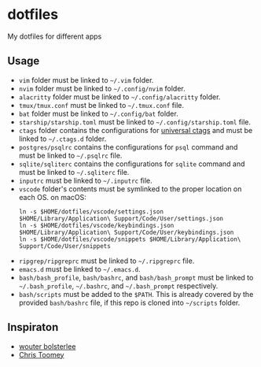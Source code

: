 # dotfiles
My dotfiles for different apps

## Usage
- `vim` folder must be linked to `~/.vim` folder.
- `nvim` folder must be linked to `~/.config/nvim` folder.
- `alacritty` folder must be linked to `~/.config/alacritty` folder.
- `tmux/tmux.conf` must be linked to `~/.tmux.conf` file.
- `bat` folder must be linked to `~/.config/bat` folder.
- `starship/starship.toml`  must be linked to `~/.config/starship.toml` file.
- `ctags` folder contains the configurations for [universal ctags][ctags] and must be linked to `~/.ctags.d` folder.
- `postgres/psqlrc` contains the configurations for `psql` command and must be linked to `~/.psqlrc` file.
- `sqlite/sqliterc` contains the configurations for `sqlite` command and must be linked to `~/.sqliterc` file.
- `inputrc` must be linked to `~/.inputrc` file.
- `vscode` folder's contents must be symlinked to the proper location on each OS. on macOS:
    ```
    ln -s $HOME/dotfiles/vscode/settings.json $HOME/Library/Application\ Support/Code/User/settings.json
    ln -s $HOME/dotfiles/vscode/keybindings.json $HOME/Library/Application\ Support/Code/User/keybindings.json
    ln -s $HOME/dotfiles/vscode/snippets $HOME/Library/Application\ Support/Code/User/snippets
    ```
- `ripgrep/ripgreprc` must be linked to `~/.ripgreprc` file.
- `emacs.d` must be linked to `~/.emacs.d`.
- `bash/bash_profile`, `bash/bashrc`, and `bash/bash_prompt` must be linked to `~/.bash_profile`, `~/.bashrc`, and `~/.bash_prompt` respectively.
- `bash/scripts` must be added to the `$PATH`. This is already covered by the provided `bash/bashrc` file, if this repo is cloned into `~/scripts` folder.

## Inspiraton
- [wouter bolsterlee][wbolster-dotfiles]
- [Chris Toomey][christoomey-dotfiles]



[ctags]: https://github.com/universal-ctags/ctags
[wbolster-dotfiles]: https://github.com/wbolster/dotfiles
[christoomey-dotfiles]: https://github.com/christoomey/dotfiles
